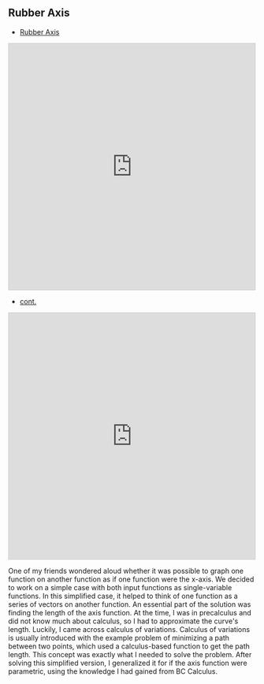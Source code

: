 ## Rubber Axis
- [Rubber Axis](https://www.desmos.com/calculator/jkws2jjek1)

<html>
<iframe src="https://www.desmos.com/calculator/jkws2jjek1?embed" width="500" height="500" style="border: 1px solid #ccc" frameborder=0></iframe>
</html>

- [cont.](https://www.desmos.com/calculator/2onhgqyyl0)

<html>
<iframe src="https://www.desmos.com/calculator/2onhgqyyl0?embed" width="500" height="500" style="border: 1px solid #ccc" frameborder=0></iframe>
</html>

One of my friends wondered aloud whether it was possible to graph one function on another function as if one function were the x-axis. We decided to work on a simple case with both input functions as single-variable functions. In this simplified case, it helped to think of one function as a series of vectors on another function. An essential part of the solution was finding the length of the axis function. At the time, I was in precalculus and did not know much about calculus, so I had to approximate the curve's length. Luckily, I came across calculus of variations. Calculus of variations is usually introduced with the example problem of minimizing a path between two points, which used a calculus-based function to get the path length. This concept was exactly what I needed to solve the problem. After solving this simplified version, I generalized it for if the axis function were parametric, using the knowledge I had gained from BC Calculus. 